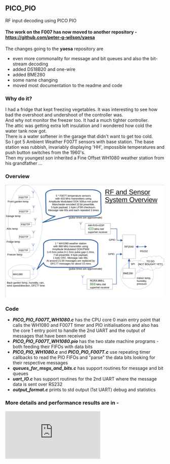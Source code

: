 ## PICO_PIO
RF input decoding using PICO PIO

#### **The work on the F007 has now moved to another repository -**  https://github.com/peter-g-wilson/yaesa

The changes going to the **yaesa** repository are
* even more commonality for message and bit queues and also the bit-stream decoding
* added DS18B20 and one-wire
* added BME280
* some name changing
* moved most documentation to the readme and code 

### Why do it?
I had a fridge that kept freezing vegetables. It was interesting to see how bad the overshoot and undershoot of the controller was.
<br>
And why not monitor the freezer too. It had a much tighter controller.
<br>
The attic was getting extra loft insulation and I wondered how cold the water tank now got.
<br>
There is a water softener in the garage that didn't want to get too cold.
<br>
So I got 5 Ambient Weather F007T sensors with base station.
The base station was rubbish, invariably displaying 'HH', impossible temperatures and push button switches from the 1960's.
<br>
Then my youngest son inherited a Fine Offset WH1080 weather station from his grandfather ...
### **Overview**
![overview](https://github.com/peter-g-wilson/PICO_PIO/blob/main/images/overview.png)
### **Code**
* _**PICO_PIO_F007T_WH1080.c**_  has the CPU core 0 main entry point that calls the WH1080 and F007T timer and PIO initialisations and also has the core 1 entry point to handle the 2nd UART and the output of messages that have been received
* _**PICO_PIO_F007T_WH1080.pio**_ has the two state machine programs - both feeding their FIFOs with data bits
* _**PICO_PIO_WH1080.c**_ and _**PICO_PIO_F007T.c**_ use repeating timer callbacks to read the PIO FIFOs and "parse" the data bits looking for their respective messages
* _**queues_for_msgs_and_bits.c**_ has support routines for message and bit queues
* _**uart_IO.c**_ has support routines for the 2nd UART where the message data is sent over RS232
* _**output_format.c**_ prints to std output (1st UART) debug and statistics
### **More details and performance results are in -**
![PICO_PIO_OOK_Manchester_and_PWM.pdf](https://github.com/peter-g-wilson/PICO_PIO/blob/main/pdf/PICO_PIO_OOK_Manchester_and_PWM.pdf)
<br>

